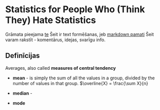 # Statistics for People Who (Think They) Hate Statistics
Grāmata pieejama [te](https://perpus.univpancasila.ac.id/repository/EBUPT200880.pdf)
Šeit ir text formēšanas, jeb [markdown pamati](https://www.markdownguide.org/basic-syntax/)
Šeit varam rakstīt - komentārus, idejas, svarīgu info.

## Definīcijas
Averages, also called **measures of central tendency** 
- **mean** - is simply the sum of all the values in a group, divided by the number of values in that group. $\overline{X} = \frac{\sum X}{n}

- **median** - 
- **mode**
